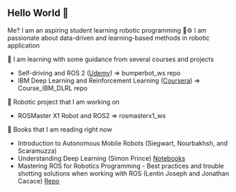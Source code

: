 ## Hello World 👋

<!--
**PhantomLucario/PhantomLucario** is a ✨ _special_ ✨ repository because its `README.md` (this file) appears on your GitHub profile.

Here are some ideas to get you started:

- 🔭 I’m currently working on ...
- 🌱 I’m currently learning ...
- 👯 I’m looking to collaborate on ...
- 🤔 I’m looking for help with ...
- 💬 Ask me about ...
- 📫 How to reach me: ...
- 😄 Pronouns: ...
- ⚡ Fun fact: ...
-->

Me? I am an aspiring student learning robotic programming 🤖⚙️ I am passionate about data-driven and learning-based methods in robotic application

🌱 I am learning with some guidance from several courses and projects
- Self-driving and ROS 2 ([Udemy](https://www.udemy.com/course/self-driving-and-ros-2-learn-by-doing-odometry-control)) => bumperbot_ws repo
- IBM Deep Learning and Reinforcement Learning ([Coursera](https://www.coursera.org/learn/deep-learning-reinforcement-learning)) => Course_IBM_DLRL repo

🦾 Robotic project that I am working on
- ROSMaster X1 Robot and ROS2 => rosmasterx1_ws

📖 Books that I am reading right now
- Introduction to Autonomous Mobile Robots (Siegwart, Nourbakhsh, and Scaramuzza)
- Understanding Deep Learning (Simon Prince) [Notebooks](https://udlbook.github.io/udlbook/)
- Mastering ROS for Robotics Programming - Best practices and trouble shotting solutions when working with ROS (Lentin Joseph and Jonathan Cacace) [Repo](https://github.com/PacktPublishing/Mastering-ROS-for-Robotics-Programming-Third-edition)
